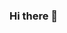 ### Hi there 👋

<!--
**chinggg/chinggg** is a ✨ _special_ ✨ repository because its `README.md` (this file) appears on your GitHub profile.

Here are some ideas to get you started:

- 🔭 I’m currently working on ...
- 🌱 I’m currently learning cyber security...
- 👯 I’m looking to collaborate on ...
- 🤔 I’m looking for help with ...
- 💬 Ask me about ...
- 📫 How to reach me: liuchinggg@gmail.com
- 😄 Pronouns: ...
- ⚡ Fun fact: ...
-->
